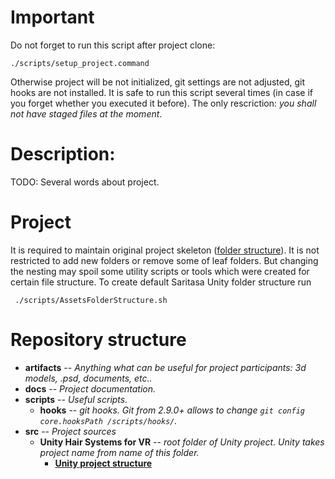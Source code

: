 # Important
Do not forget to run this script after project clone:

```
./scripts/setup_project.command
```

Otherwise project will be not initialized, git settings are not adjusted, git hooks are not installed.
It is safe to run this script several times (in case if you forget whether you executed it before). The only rescriction: *you shall not have staged files at the moment*.

# Description:
TODO: Several words about project.

# Project
It is required to maintain original project skeleton ([folder structure](https://wiki.saritasa.rocks/unity/project-structure)). It is not restricted to add new folders or remove some of leaf folders. But changing the nesting may spoil some utility scripts or tools which were created for certain file structure. 
To create default Saritasa Unity folder structure run
```
 ./scripts/AssetsFolderStructure.sh
```

# Repository structure

* **artifacts** -- *Anything what can be useful for project participants: 3d models, .psd, documents, etc..*
* **docs** -- *Project documentation.*
* **scripts** -- *Useful scripts.*
  * **hooks** -- *git hooks. Git from 2.9.0+ allows to change `git config core.hooksPath /scripts/hooks/`.*
* **src** -- *Project sources*
  * **Unity Hair Systems for VR** -- *root folder of Unity project. Unity takes project name from name of this folder.*
    * **[Unity project structure](https://wiki.saritasa.rocks/unity/project-structure)**